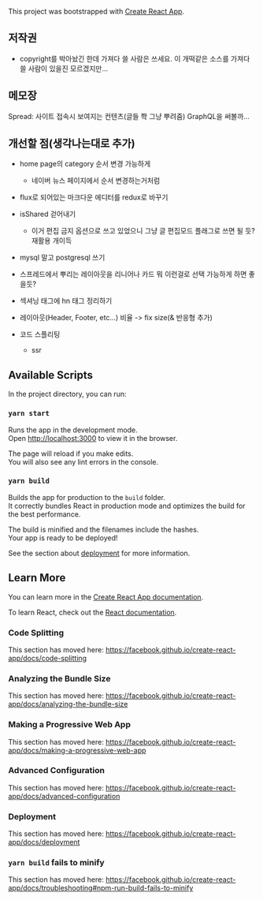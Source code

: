 This project was bootstrapped with [Create React App](https://github.com/facebook/create-react-app).

## 저작권

- copyright를 박아놨긴 한데 가져다 쓸 사람은 쓰세요. 이 개떡같은 소스를 가져다 쓸 사람이 있을진 모르겠지만...


## 메모장

Spread: 사이트 접속시 보여지는 컨텐츠(글들 쫙 그냥 뿌려줌)
GraphQL을 써볼까...


## 개선할 점(생각나는대로 추가)

- home page의 category 순서 변경 가능하게
  - 네이버 뉴스 페이지에서 순서 변경하는거처럼

- flux로 되어있는 마크다운 에디터를 redux로 바꾸기

- isShared 걷어내기
  - 이거 편집 금지 옵션으로 쓰고 있었으니 그냥 글 편집모드 플래그로 쓰면 될 듯? 재활용 개이득

- mysql 말고 postgresql 쓰기

- 스프레드에서 뿌리는 레이아웃을 리니어나 카드 뭐 이런걸로 선택 가능하게 하면 좋을듯?

- 섹셔닝 태그에 hn 태그 정리하기

- 레이아웃(Header, Footer, etc...) 비율 -> fix size(& 반응형 추가)

- 코드 스플리팅
  - ssr


## Available Scripts

In the project directory, you can run:

### `yarn start`

Runs the app in the development mode.<br />
Open [http://localhost:3000](http://localhost:3000) to view it in the browser.

The page will reload if you make edits.<br />
You will also see any lint errors in the console.

### `yarn build`

Builds the app for production to the `build` folder.<br />
It correctly bundles React in production mode and optimizes the build for the best performance.

The build is minified and the filenames include the hashes.<br />
Your app is ready to be deployed!

See the section about [deployment](https://facebook.github.io/create-react-app/docs/deployment) for more information.

## Learn More

You can learn more in the [Create React App documentation](https://facebook.github.io/create-react-app/docs/getting-started).

To learn React, check out the [React documentation](https://reactjs.org/).

### Code Splitting

This section has moved here: https://facebook.github.io/create-react-app/docs/code-splitting

### Analyzing the Bundle Size

This section has moved here: https://facebook.github.io/create-react-app/docs/analyzing-the-bundle-size

### Making a Progressive Web App

This section has moved here: https://facebook.github.io/create-react-app/docs/making-a-progressive-web-app

### Advanced Configuration

This section has moved here: https://facebook.github.io/create-react-app/docs/advanced-configuration

### Deployment

This section has moved here: https://facebook.github.io/create-react-app/docs/deployment

### `yarn build` fails to minify

This section has moved here: https://facebook.github.io/create-react-app/docs/troubleshooting#npm-run-build-fails-to-minify
